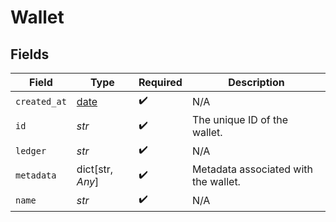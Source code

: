 # Wallet


## Fields

| Field                                                                | Type                                                                 | Required                                                             | Description                                                          |
| -------------------------------------------------------------------- | -------------------------------------------------------------------- | -------------------------------------------------------------------- | -------------------------------------------------------------------- |
| `created_at`                                                         | [date](https://docs.python.org/3/library/datetime.html#date-objects) | :heavy_check_mark:                                                   | N/A                                                                  |
| `id`                                                                 | *str*                                                                | :heavy_check_mark:                                                   | The unique ID of the wallet.                                         |
| `ledger`                                                             | *str*                                                                | :heavy_check_mark:                                                   | N/A                                                                  |
| `metadata`                                                           | dict[str, *Any*]                                                     | :heavy_check_mark:                                                   | Metadata associated with the wallet.                                 |
| `name`                                                               | *str*                                                                | :heavy_check_mark:                                                   | N/A                                                                  |